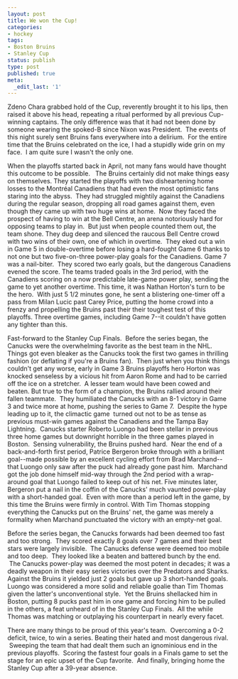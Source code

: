 ```yaml
---
layout: post
title: We won the Cup!
categories:
- hockey
tags:
- Boston Bruins
- Stanley Cup
status: publish
type: post
published: true
meta:
  _edit_last: '1'
---
```

Zdeno Chara grabbed hold of the Cup, reverently brought it to his lips, then raised it above his head, repeating a ritual performed by all previous Cup-winning captains. The only difference was that it had not been done by someone wearing the spoked-B since Nixon was President.  The events of this night surely sent Bruins fans everywhere into a delirium.  For the entire time that the Bruins celebrated on the ice, I had a stupidly wide grin on my face.  I am quite sure I wasn't the only one.

When the playoffs started back in April, not many fans would have thought this outcome to be possible.   The Bruins certainly did not make things easy on themselves. They started the playoffs with two disheartening home losses to the Montréal Canadiens that had even the most optimistic fans staring into the abyss.  They had struggled mightily against the Canadiens during the regular season, dropping all road games against them, even though they came up with two huge wins at home.  Now they faced the prospect of having to win at the Bell Centre, an arena notoriously hard for opposing teams to play in.  But just when people counted them out, the team shone. They dug deep and silenced the raucous Bell Centre crowd with two wins of their own, one of which in overtime.  They eked out a win in Game 5 in double-overtime before losing a hard-fought Game 6 thanks to not one but two five-on-three power-play goals for the Canadiens. Game 7 was a nail-biter.  They scored two early goals, but the dangerous Canadiens evened the score. The teams traded goals in the 3rd period, with the Canadiens scoring on a now predictable late-game power play, sending the game to yet another overtime. This time, it was Nathan Horton's turn to be the hero.  With just 5 1/2 minutes gone, he sent a blistering one-timer off a pass from Milan Lucic past Carey Price, putting the home crowd into a frenzy and propelling the Bruins past their their toughest test of this playoffs. Three overtime games, including Game 7--it couldn't have gotten any tighter than this.

Fast-forward to the Stanley Cup Finals.  Before the series began, the Canucks were the overwhelming favorite as the best team in the NHL.  Things got even bleaker as the Canucks took the first two games in thrilling fashion (or deflating if you're a Bruins fan).   Then just when you think things couldn't get any worse, early in Game 3 Bruins playoffs hero Horton was knocked senseless by a vicious hit  from Aaron Rome and had to be carried off the ice on a stretcher.  A lesser team would have been cowed and beaten. But true to the form of a champion, the Bruins rallied around their fallen teammate.  They humiliated the Canucks with an 8-1 victory in Game 3 and twice more at home, pushing the series to Game 7.  Despite the hype leading up to it, the climactic game  turned out not to be as tense as previous must-win games against the Canadiens and the Tampa Bay Lightning.  Canucks starter Roberto Luongo had been stellar in previous three home games but downright horrible in the three games played in Boston.  Sensing vulnerability, the Bruins pushed hard.  Near the end of a back-and-forth first period, Patrice Bergeron broke through with a brilliant goal--made possible by an excellent cycling effort from Brad Marchand--that Luongo only saw after the puck had already gone past him.  Marchand got the job done himself mid-way through the 2nd period with a wrap-around goal that Luongo failed to keep out of his net. Five minutes later, Bergeron put a nail in the coffin of the Canucks' much vaunted power-play with a short-handed goal.  Even with more than a period left in the game, by this time the Bruins were firmly in control. With Tim Thomas stopping everything the Canucks put on the Bruins' net, the game was merely a formality when Marchand punctuated the victory with an empty-net goal.

Before the series began, the Canucks forwards had been deemed too fast and too strong.  They scored exactly 8 goals over 7 games and their best stars were largely invisible.  The Canucks defense were deemed too mobile and too deep.  They looked like a beaten and battered bunch by the end.  The Canucks power-play was deemed the most potent in decades; it was a deadly weapon in their easy series victories over the Predators and Sharks. Against the Bruins it yielded just 2 goals but gave up 3 short-handed goals. Luongo was considered a more solid and reliable goalie than Tim Thomas given the latter's unconventional style.  Yet the Bruins shellacked him in Boston, putting 8 pucks past him in one game and forcing him to be pulled in the others, a feat unheard of in the Stanley Cup Finals.  All the while Thomas was matching or outplaying his counterpart in nearly every facet.

There are many things to be proud of this year's team.  Overcoming a 0-2 deficit, twice, to win a series. Beating their hated and most dangerous rival.  Sweeping the team that had dealt them such an ignominious end in the previous playoffs.  Scoring the fastest four goals in a Finals game to set the stage for an epic upset of the Cup favorite.  And finally, bringing home the Stanley Cup after a 39-year absence.
